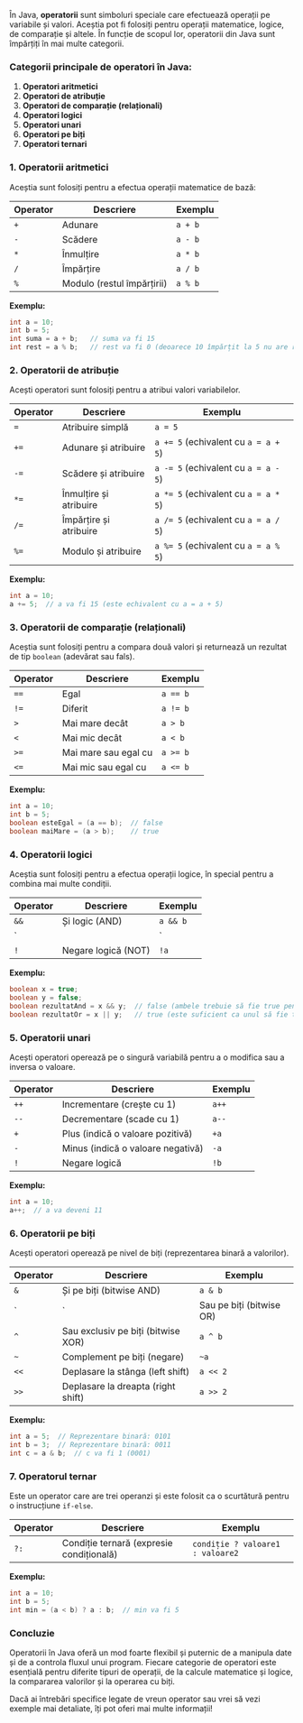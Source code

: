 În Java, **operatorii** sunt simboluri speciale care efectuează operații pe variabile și valori. Aceștia pot fi folosiți pentru operații matematice, logice, de comparație și altele. În funcție de scopul lor, operatorii din Java sunt împărțiți în mai multe categorii.

### Categorii principale de operatori în Java:

1. **Operatori aritmetici**
2. **Operatori de atribuție**
3. **Operatori de comparație (relaționali)**
4. **Operatori logici**
5. **Operatori unari**
6. **Operatori pe biți**
7. **Operatori ternari**

### 1. Operatorii aritmetici
Aceștia sunt folosiți pentru a efectua operații matematice de bază:

| Operator | Descriere                | Exemplu      |
|----------|--------------------------|--------------|
| `+`      | Adunare                   | `a + b`      |
| `-`      | Scădere                   | `a - b`      |
| `*`      | Înmulțire                 | `a * b`      |
| `/`      | Împărțire                 | `a / b`      |
| `%`      | Modulo (restul împărțirii) | `a % b`      |

**Exemplu:**
```java
int a = 10;
int b = 5;
int suma = a + b;   // suma va fi 15
int rest = a % b;   // rest va fi 0 (deoarece 10 împărțit la 5 nu are rest)
```

### 2. Operatorii de atribuție
Acești operatori sunt folosiți pentru a atribui valori variabilelor.

| Operator | Descriere               | Exemplu      |
|----------|-------------------------|--------------|
| `=`      | Atribuire simplă         | `a = 5`      |
| `+=`     | Adunare și atribuire     | `a += 5`     (echivalent cu `a = a + 5`) |
| `-=`     | Scădere și atribuire     | `a -= 5`     (echivalent cu `a = a - 5`) |
| `*=`     | Înmulțire și atribuire   | `a *= 5`     (echivalent cu `a = a * 5`) |
| `/=`     | Împărțire și atribuire   | `a /= 5`     (echivalent cu `a = a / 5`) |
| `%=`     | Modulo și atribuire      | `a %= 5`     (echivalent cu `a = a % 5`) |

**Exemplu:**
```java
int a = 10;
a += 5;  // a va fi 15 (este echivalent cu a = a + 5)
```

### 3. Operatorii de comparație (relaționali)
Aceștia sunt folosiți pentru a compara două valori și returnează un rezultat de tip `boolean` (adevărat sau fals).

| Operator | Descriere                  | Exemplu  |
|----------|----------------------------|----------|
| `==`     | Egal                        | `a == b` |
| `!=`     | Diferit                     | `a != b` |
| `>`      | Mai mare decât              | `a > b`  |
| `<`      | Mai mic decât               | `a < b`  |
| `>=`     | Mai mare sau egal cu        | `a >= b` |
| `<=`     | Mai mic sau egal cu         | `a <= b` |

**Exemplu:**
```java
int a = 10;
int b = 5;
boolean esteEgal = (a == b);  // false
boolean maiMare = (a > b);    // true
```

### 4. Operatorii logici
Aceștia sunt folosiți pentru a efectua operații logice, în special pentru a combina mai multe condiții.

| Operator | Descriere                | Exemplu     |
|----------|--------------------------|-------------|
| `&&`     | Și logic (AND)            | `a && b`    |
| `||`     | Sau logic (OR)            | `a || b`    |
| `!`      | Negare logică (NOT)       | `!a`        |

**Exemplu:**
```java
boolean x = true;
boolean y = false;
boolean rezultatAnd = x && y;  // false (ambele trebuie să fie true pentru ca rezultatul să fie true)
boolean rezultatOr = x || y;   // true (este suficient ca unul să fie true)
```

### 5. Operatorii unari
Acești operatori operează pe o singură variabilă pentru a o modifica sau a inversa o valoare.

| Operator | Descriere                   | Exemplu      |
|----------|-----------------------------|--------------|
| `++`     | Incrementare (crește cu 1)   | `a++`        |
| `--`     | Decrementare (scade cu 1)    | `a--`        |
| `+`      | Plus (indică o valoare pozitivă) | `+a`        |
| `-`      | Minus (indică o valoare negativă) | `-a`        |
| `!`      | Negare logică               | `!b`         |

**Exemplu:**
```java
int a = 10;
a++;  // a va deveni 11
```

### 6. Operatorii pe biți
Acești operatori operează pe nivel de biți (reprezentarea binară a valorilor).

| Operator | Descriere                   | Exemplu      |
|----------|-----------------------------|--------------|
| `&`      | Și pe biți (bitwise AND)     | `a & b`      |
| `|`      | Sau pe biți (bitwise OR)     | `a | b`      |
| `^`      | Sau exclusiv pe biți (bitwise XOR) | `a ^ b` |
| `~`      | Complement pe biți (negare)  | `~a`         |
| `<<`     | Deplasare la stânga (left shift) | `a << 2` |
| `>>`     | Deplasare la dreapta (right shift) | `a >> 2` |

**Exemplu:**
```java
int a = 5;  // Reprezentare binară: 0101
int b = 3;  // Reprezentare binară: 0011
int c = a & b;  // c va fi 1 (0001)
```

### 7. Operatorul ternar
Este un operator care are trei operanzi și este folosit ca o scurtătură pentru o instrucțiune `if-else`.

| Operator | Descriere                                   | Exemplu                          |
|----------|---------------------------------------------|----------------------------------|
| `?:`     | Condiție ternară (expresie condițională)    | `condiție ? valoare1 : valoare2` |

**Exemplu:**
```java
int a = 10;
int b = 5;
int min = (a < b) ? a : b;  // min va fi 5
```

### Concluzie
Operatorii în Java oferă un mod foarte flexibil și puternic de a manipula date și de a controla fluxul unui program. Fiecare categorie de operatori este esențială pentru diferite tipuri de operații, de la calcule matematice și logice, la compararea valorilor și la operarea cu biți.

Dacă ai întrebări specifice legate de vreun operator sau vrei să vezi exemple mai detaliate, îți pot oferi mai multe informații!
